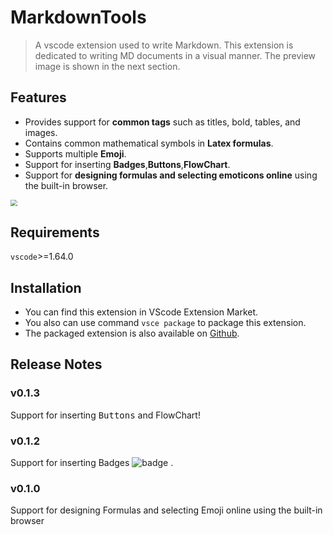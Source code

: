 # MarkdownTools

> A vscode extension used to write Markdown. This extension is dedicated to writing MD documents in a visual manner. The preview image is shown in the next section.

## Features

- Provides support for **common tags** such as titles, bold, tables, and images.
- Contains common mathematical symbols in **Latex formulas**.
- Supports multiple **Emoji**.
- Support for inserting **Badges**,**Buttons**,**FlowChart**.
- Support for **designing formulas and selecting emoticons online** using the built-in browser.

<img src="https://picgo-1256052225.cos.ap-guangzhou.myqcloud.com/img/202202101730715.png" style="zoom: 67%;" />

## Requirements

`vscode`>=1.64.0

## Installation

- You can find this extension in VScode Extension Market.
- You also can use command `vsce package` to package this extension.
- The packaged extension is also available on [Github](https://github.com/BamLubi/markdowntools/releases).

## Release Notes

### v0.1.3

Support for inserting <kbd>Buttons</kbd> and FlowChart!

### v0.1.2

Support for inserting Badges ![badge](https://img.shields.io/badge/version-0.1.2-brightgreen) .

### v0.1.0

Support for designing Formulas and selecting Emoji online using the built-in browser
